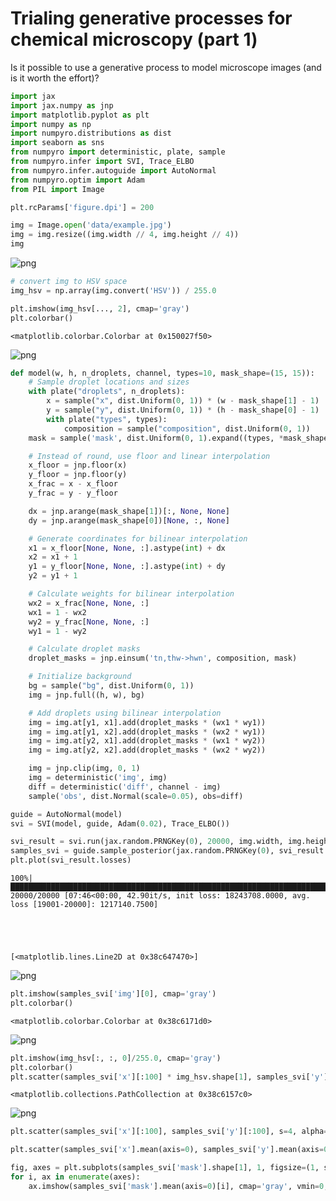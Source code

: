 # Trialing generative processes for chemical microscopy (part 1)

Is it possible to use a generative process to model microscope images (and is it worth the effort)?


```python
import jax
import jax.numpy as jnp
import matplotlib.pyplot as plt
import numpy as np
import numpyro.distributions as dist
import seaborn as sns
from numpyro import deterministic, plate, sample
from numpyro.infer import SVI, Trace_ELBO
from numpyro.infer.autoguide import AutoNormal
from numpyro.optim import Adam
from PIL import Image

plt.rcParams['figure.dpi'] = 200
```


```python
img = Image.open('data/example.jpg')
img = img.resize((img.width // 4, img.height // 4))
img
```




    
![png](2025-02-23-droplet-generative-process-2_files/2025-02-23-droplet-generative-process-2_2_0.png)
    




```python
# convert img to HSV space
img_hsv = np.array(img.convert('HSV')) / 255.0

plt.imshow(img_hsv[..., 2], cmap='gray')
plt.colorbar()
```




    <matplotlib.colorbar.Colorbar at 0x150027f50>




    
![png](2025-02-23-droplet-generative-process-2_files/2025-02-23-droplet-generative-process-2_3_1.png)
    



```python
def model(w, h, n_droplets, channel, types=10, mask_shape=(15, 15)):
    # Sample droplet locations and sizes
    with plate("droplets", n_droplets):
        x = sample("x", dist.Uniform(0, 1)) * (w - mask_shape[1] - 1)
        y = sample("y", dist.Uniform(0, 1)) * (h - mask_shape[0] - 1)
        with plate("types", types):
            composition = sample("composition", dist.Uniform(0, 1))
    mask = sample('mask', dist.Uniform(0, 1).expand((types, *mask_shape)))

    # Instead of round, use floor and linear interpolation
    x_floor = jnp.floor(x)
    y_floor = jnp.floor(y)
    x_frac = x - x_floor
    y_frac = y - y_floor

    dx = jnp.arange(mask_shape[1])[:, None, None]
    dy = jnp.arange(mask_shape[0])[None, :, None]

    # Generate coordinates for bilinear interpolation
    x1 = x_floor[None, None, :].astype(int) + dx
    x2 = x1 + 1
    y1 = y_floor[None, None, :].astype(int) + dy
    y2 = y1 + 1

    # Calculate weights for bilinear interpolation
    wx2 = x_frac[None, None, :]
    wx1 = 1 - wx2
    wy2 = y_frac[None, None, :]
    wy1 = 1 - wy2

    # Calculate droplet masks
    droplet_masks = jnp.einsum('tn,thw->hwn', composition, mask)

    # Initialize background
    bg = sample("bg", dist.Uniform(0, 1))
    img = jnp.full((h, w), bg)

    # Add droplets using bilinear interpolation
    img = img.at[y1, x1].add(droplet_masks * (wx1 * wy1))
    img = img.at[y1, x2].add(droplet_masks * (wx2 * wy1))
    img = img.at[y2, x1].add(droplet_masks * (wx1 * wy2))
    img = img.at[y2, x2].add(droplet_masks * (wx2 * wy2))

    img = jnp.clip(img, 0, 1)
    img = deterministic('img', img)
    diff = deterministic('diff', channel - img)
    sample('obs', dist.Normal(scale=0.05), obs=diff)
```


```python
guide = AutoNormal(model)
svi = SVI(model, guide, Adam(0.02), Trace_ELBO())

svi_result = svi.run(jax.random.PRNGKey(0), 20000, img.width, img.height, 2000, img_hsv[..., 0])
samples_svi = guide.sample_posterior(jax.random.PRNGKey(0), svi_result.params, sample_shape=(100,))
plt.plot(svi_result.losses)
```

    100%|█████████████████████████████████████████████████████████████████████████████████████████████████████████████████████████████████████████████████| 20000/20000 [07:46<00:00, 42.90it/s, init loss: 18243708.0000, avg. loss [19001-20000]: 1217140.7500]





    [<matplotlib.lines.Line2D at 0x38c647470>]




    
![png](2025-02-23-droplet-generative-process-2_files/2025-02-23-droplet-generative-process-2_5_2.png)
    



```python
plt.imshow(samples_svi['img'][0], cmap='gray')
plt.colorbar()
```




    <matplotlib.colorbar.Colorbar at 0x38c6171d0>




    
![png](2025-02-23-droplet-generative-process-2_files/2025-02-23-droplet-generative-process-2_6_1.png)
    



```python
plt.imshow(img_hsv[:, :, 0]/255.0, cmap='gray')
plt.colorbar()
plt.scatter(samples_svi['x'][:100] * img_hsv.shape[1], samples_svi['y'][:100] * img_hsv.shape[0], s=4, alpha=0.01, c='red', marker='x')
```




    <matplotlib.collections.PathCollection at 0x38c6157c0>




    
![png](2025-02-23-droplet-generative-process-2_files/2025-02-23-droplet-generative-process-2_7_1.png)
    



```python
plt.scatter(samples_svi['x'][:100], samples_svi['y'][:100], s=4, alpha=0.01, c='red')
```


```python
plt.scatter(samples_svi['x'].mean(axis=0), samples_svi['y'].mean(axis=0), s=4, alpha=0.1, c='red')
```


```python
fig, axes = plt.subplots(samples_svi['mask'].shape[1], 1, figsize=(1, samples_svi['mask'].shape[1]), sharex=True)
for i, ax in enumerate(axes):
    ax.imshow(samples_svi['mask'].mean(axis=0)[i], cmap='gray', vmin=0, vmax=1)
```
